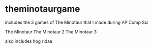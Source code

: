 # theminotaurgame

includes the 3 games of The Minotaur that I made during AP Comp Sci

The Minotaur
The Minotaur 2
The Minotaur 3

also includes hog ridaa
